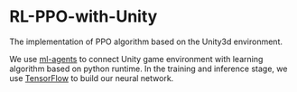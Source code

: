 # RL-PPO-with-Unity
The implementation of PPO algorithm based on the Unity3d environment.

We use [ml-agents](https://github.com/Unity-Technologies/ml-agents) to connect Unity game environment with learning algorithm based on python runtime. In the training and inference stage, we use [TensorFlow](https://github.com/tensorflow/tensorflow) to build our neural network.